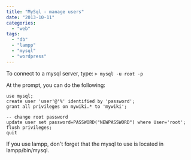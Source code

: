 ```yaml
---
title: "MySql - manage users"
date: "2013-10-11"
categories: 
  - "web"
tags: 
  - "db"
  - "lampp"
  - "mysql"
  - "wordpress"
---
```


To connect to a mysql server, type: `> mysql -u root -p`

At the prompt, you can do the following: 
```mysql
use mysql;
create user 'user'@'%' identified by 'password';
grant all privileges on mywiki.* to 'mywiki';
```
```mysql
-- change root password
update user set password=PASSWORD("NEWPASSWORD") where User='root'; flush privileges;
quit
```

If you use lampp, don't forget that the mysql to use is located in lampp/bin/mysql.
